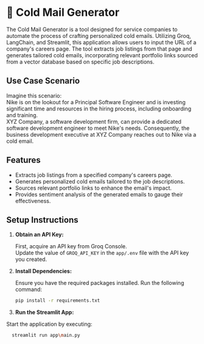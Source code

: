 # 📧 Cold Mail Generator

The Cold Mail Generator is a tool designed for service companies to automate the process of crafting personalized cold emails. Utilizing Groq, LangChain, and Streamlit, this application allows users to input the URL of a company's careers page. The tool extracts job listings from that page and generates tailored cold emails, incorporating relevant portfolio links sourced from a vector database based on specific job descriptions.

## Use Case Scenario

Imagine this scenario:  
Nike is on the lookout for a Principal Software Engineer and is investing significant time and resources in the hiring process, including onboarding and training.  
XYZ Company, a software development firm, can provide a dedicated software development engineer to meet Nike's needs. Consequently, the business development executive at XYZ Company reaches out to Nike via a cold email.

## Features

- Extracts job listings from a specified company's careers page.
- Generates personalized cold emails tailored to the job descriptions.
- Sources relevant portfolio links to enhance the email's impact.
- Provides sentiment analysis of the generated emails to gauge their effectiveness.

## Setup Instructions

1. **Obtain an API Key:**

   First, acquire an API key from Groq Console.  
   Update the value of `GROQ_API_KEY` in the `app/.env` file with the API key you created.

2. **Install Dependencies:**

   Ensure you have the required packages installed. Run the following command:  
   ```bash
   pip install -r requirements.txt

3. **Run the Streamlit App:**

Start the application by executing:
```bash
  streamlit run app\main.py
